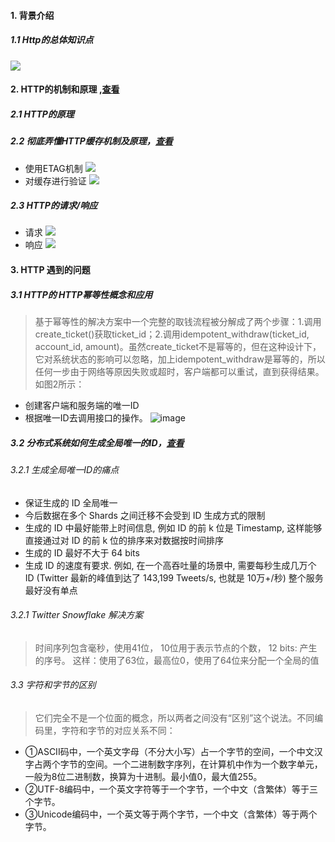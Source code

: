 #### 1. 背景介绍
##### 1.1 Http的总体知识点
![](https://ws2.sinaimg.cn/large/006tNc79gy1fn5vamc03sj31kw10ddua.jpg)

#### 2. HTTP的机制和原理 ,[查看](http://www.blogjava.net/zjusuyong/articles/304788.html)
##### 2.1 HTTP的原理
##### 2.2 彻底弄懂HTTP缓存机制及原理，[查看](https://www.cnblogs.com/chenqf/p/6386163.html)
- 使用ETAG机制
![](https://ws4.sinaimg.cn/large/006tNc79gy1fn5v85lnfzj30tq0lswgx.jpg)
- 对缓存进行验证
![](https://ws2.sinaimg.cn/large/006tNc79gy1fn5uujllllj30uk0t443m.jpg)

##### 2.3 HTTP的请求/响应
- 请求
![](https://ws1.sinaimg.cn/large/006tNc79gy1fn64paryibj31do0euae4.jpg)
- 响应
![](https://ws4.sinaimg.cn/large/006tNc79gy1fn64qbwxffj30x80qin3a.jpg)


#### 3. HTTP 遇到的问题
##### 3.1 HTTP的 HTTP幂等性概念和应用
>基于幂等性的解决方案中一个完整的取钱流程被分解成了两个步骤：1.调用create_ticket()获取ticket_id；2.调用idempotent_withdraw(ticket_id, account_id, amount)。虽然create_ticket不是幂等的，但在这种设计下，它对系统状态的影响可以忽略，加上idempotent_withdraw是幂等的，所以任何一步由于网络等原因失败或超时，客户端都可以重试，直到获得结果。如图2所示：

- 创建客户端和服务端的唯一ID
- 根据唯一ID去调用接口的操作。
![image](http://images.cnblogs.com/cnblogs_com/weidagang2046/201106/201106042051069339.png)

##### 3.2 分布式系统如何生成全局唯一的ID，[查看](http://blog.csdn.net/firstblood1/article/details/51924824)
###### 3.2.1 生成全局唯一ID的痛点
- 保证生成的 ID 全局唯一
- 今后数据在多个 Shards 之间迁移不会受到 ID 生成方式的限制
- 生成的 ID 中最好能带上时间信息, 例如 ID 的前 k 位是 Timestamp, 这样能够直接通过对 ID 的前 k 位的排序来对数据按时间排序
- 生成的 ID 最好不大于 64 bits
- 生成 ID 的速度有要求. 例如, 在一个高吞吐量的场景中, 需要每秒生成几万个 ID (Twitter 最新的峰值到达了 143,199 Tweets/s, 也就是 10万+/秒)
整个服务最好没有单点

###### 3.2.1 Twitter Snowflake 解决方案
> 时间序列包含毫秒，使用41位， 10位用于表示节点的个数， 12 bits: 产生的序号。 
这样：使用了63位，最高位0，使用了64位来分配一个全局的值


###### 3.3 字符和字节的区别
> 它们完全不是一个位面的概念，所以两者之间没有“区别”这个说法。不同编码里，字符和字节的对应关系不同：
- ①ASCII码中，一个英文字母（不分大小写）占一个字节的空间，一个中文汉字占两个字节的空间。一个二进制数字序列，在计算机中作为一个数字单元，一般为8位二进制数，换算为十进制。最小值0，最大值255。
- ②UTF-8编码中，一个英文字符等于一个字节，一个中文（含繁体）等于三个字节。
- ③Unicode编码中，一个英文等于两个字节，一个中文（含繁体）等于两个字节。

